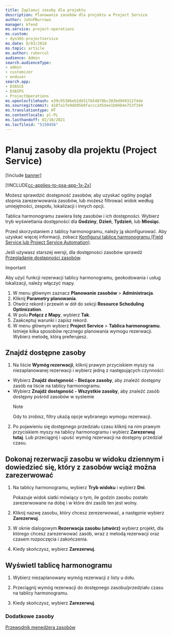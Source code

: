 ```yaml
---
title: Zaplanuj zasoby dla projektu
description: Planowanie zasobów dla projektu w Project Service
author: JohnPBurrows
manager: kfend
ms.service: project-operations
ms.custom:
- dyn365-projectservice
ms.date: 8/03/2018
ms.topic: article
ms.author: ruhercul
audience: Admin
search.audienceType:
- admin
- customizer
- enduser
search.app:
- D365CE
- D365PS
- ProjectOperations
ms.openlocfilehash: e39c95386eb2dd31fb54878bc203bd94931274de
ms.sourcegitcommit: 418fa1fe9d605b8faccc2d5dee1b04b4e753f194
ms.translationtype: HT
ms.contentlocale: pl-PL
ms.lasthandoff: 02/10/2021
ms.locfileid: "5150456"
---
```

# <a name="schedule-resources-for-a-project-project-service"></a>Planuj zasoby dla projektu (Project Service)

[!include [banner](../includes/psa-now-project-operations.md)]

[!INCLUDE[cc-applies-to-psa-app-1x-2x](../includes/cc-applies-to-psa-app-1x-2x.md)]

Możesz sprawdzić dostępność zasobów, aby uzyskać ogólny pogląd stopnia zarezerwowania zasobów, lub możesz filtrować widok według umiejętności, zespołu, lokalizacji i innych opcji.  
  
Tablica harmonogramu zawiera listę zasobów i ich dostępności. Wybierz tryb wyświetlania dostępności dla **Godziny**, **Dzień**, **Tydzień**, lub **Miesiąc**.  
  
Przed skorzystaniem z tablicy harmonogramu, należy ją skonfigurować. Aby uzyskać więcej informacji, zobacz [Konfiguruj tablicę harmonogramu (Field Service lub Project Service Automation)](https://docs.microsoft.com/dynamics365/field-service/configure-schedule-board).
  
Jeśli używasz starszej wersji, dla dostępności zasobów sprawdź [Przeglądanie dostępności zasobów](../psa/view-resource-availability.md).  

> [!IMPORTANT]
>  Aby użyć funkcji rezerwacji tablicy harmonogramu, geokodowania i usług lokalizacji, należy włączyć mapy.  
> 
> 1. W menu głównym zaznacz **Planowanie zasobów** > **Administracja**.  
> 2. Kliknij **Parametry planowania**.  
> 3. Otwórz rekord i przewiń w dół do sekcji **Resource Scheduling Optimization**.  
> 4. W polu **Połącz z Mapy**, wybierz **Tak**.  
> 5. Zaakceptuj warunki i zapisz rekord.  
> 6. W menu głównym wybierz **Project Service** > **Tablica harmonogramu**. Istnieje kilka sposobów ręcznego planowania wymogu rezerwacji. Wybierz metodę, którą preferujesz.
  
## <a name="find-available-resources"></a>Znajdź dostępne zasoby

1.  Na liście **Wymóg rezerwacji**, kliknij prawym przyciskiem myszy na niezaplanowanej rezerwacji i wybierz jedną z następujących czynności:  
  
- Wybierz **Znajdź dostępność - Bieżące zasoby**, aby znaleźć dostępny zasób na liście na tablicy harmonogramu.  
- Wybierz **Znajdź dostępność - Wszystkie zasoby**, aby znaleźć zasób dostępny pośród zasobów w systemie  
   > [!NOTE]
   >  Gdy to zrobisz, filtry ukażą opcje wybranego wymogu rezerwacji.  
  
2. Po pojawieniu się dostępnego przedziału czasu kliknij na nim prawym przyciskiem myszy na tablicy harmonogramu i wybierz **Zarezerwuj tutaj**. Lub przeciągnij i upuść wymóg rezerwacji na dostępny przedział czasu.  
  

## <a name="book-a-resource-using-the-daily-view-and-find-whos-under-booked"></a>Dokonaj rezerwacji zasobu w widoku dziennym i dowiedzieć się, który z zasobów wciąż można zarezerwować
  
1.  Na tablicy harmonogramu, wybierz **Tryb widoku** i wybierz **Dni**.  
  
    Pokazuje widok siatki mówiący o tym, ile godzin zasobu zostało zarezerwowane na dobę i w które dni zasób ten jest wolny.  
  
2.  Kliknij nazwę zasobu, który chcesz zerezerwować, a następnie wybierz **Zarezerwuj**.  
  
3.  W oknie dialogowym **Rezerwacja zasobu (utwórz)** wybierz projekt, dla którego chcesz zarezerwować zasób, wraz z metodą rezerwacji oraz czasem rozpoczęcia i zakończenia.  
  
4.  Kiedy skończysz, wybierz **Zarezerwuj**.  
  
## <a name="view-to-the-schedule-board"></a>Wyświetl tablicę harmonogramu
  
1.  Wybierz niezaplanowany wymóg rezerwacji z listy u dołu.  
  
2.  Przeciągnij wymóg rezerwacji do dostępnego zasobu/przedziału czasu na tablicy harmonogramu.  
  
3.  Kiedy skończysz, wybierz **Zarezerwuj**.  
  
### <a name="additional-resources"></a>Dodatkowe zasoby  
 [Przewodnik menedżera zasobów](../psa/resource-manager-guide.md)
